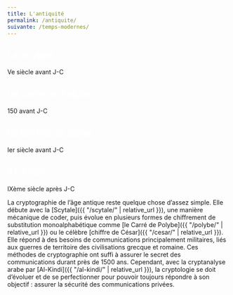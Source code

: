 ```yaml
---
title: L'antiquité
permalink: /antiquite/
suivante: /temps-modernes/
---
```



<link rel="stylesheet" href="{{ '/assets/css/timeline.css' | relative_url }}">
<div class="timeline">

 <div class="container left">
   <div class="content" style="cursor: pointer;" onclick="window.location='{{ "/scytale/" | relative_url }}';">
     <h2 style="color:white;">La Scytale</h2>
     <p>Ve siècle avant J-C</p>
   </div>
 </div>

 <div class="container right">
   <div class="content" style="cursor: pointer;" onclick="window.location='{{ "/polybe/" | relative_url }}';">
     <h2 style="color:white;">Le Carré de Polybe</h2>
     <p>150 avant J-C</p>
   </div>
 </div>

 <div class="container left">
   <div class="content" style="cursor: pointer;" onclick="window.location='{{ "/cesar/" | relative_url }}';">
     <h2 style="color:white;">Le Chiffre de César</h2>
     <p>Ier siècle avant J-C</p>
   </div>
 </div>

 <div class="container right">
   <div class="content" style="cursor: pointer;" onclick="window.location='{{ "/al-kindi/" | relative_url }}';">
     <h2 style="color:white;">Al-Kindi</h2>
     <p>IXème siècle après J-C</p>
   </div>
 </div>

</div>



La cryptographie de l’âge antique reste quelque chose d’assez simple. Elle débute avec la [Scytale]({{ "/scytale/" | relative_url }}), une manière mécanique de coder, puis évolue en plusieurs formes de chiffrement de substitution monoalphabétique comme [le Carré de Polybe]({{ "/polybe/" | relative_url }}) ou le célèbre [chiffre de César]({{ "/cesar/" | relative_url }}). Elle répond à des besoins de communications principalement militaires, liés aux guerres de territoire des civilisations grecque et romaine. Ces méthodes de cryptographie ont suffi à assurer le secret des communications durant près de 1500 ans. Cependant, avec la cryptanalyse arabe par [Al-Kindi]({{ "/al-kindi/" | relative_url }}), la cryptologie se doit d’évoluer et de se perfectionner pour pouvoir toujours répondre à son objectif : assurer la sécurité des communications privées.
